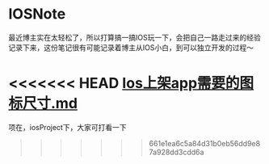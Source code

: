 # IOSNote
最近博主实在太轻松了，所以打算搞一搞IOS玩一下，会把自己一路走过来的经验记录下来，这份笔记很有可能记录着博主从IOS小白，到可以独立开发的过程～

<<<<<<< HEAD
[Ios上架app需要的图标尺寸.md](/IOSNote/Ios上架app需要的图标尺寸.md)
=======
项在，iosProject下，大家可打看一下

>>>>>>> 661e1ea6c5a84d31b0eb56dd9e87a928dd3cdd6a
